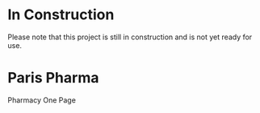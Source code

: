 # In Construction
Please note that this project is still in construction and is not yet ready for use.

# Paris Pharma
 Pharmacy One Page
